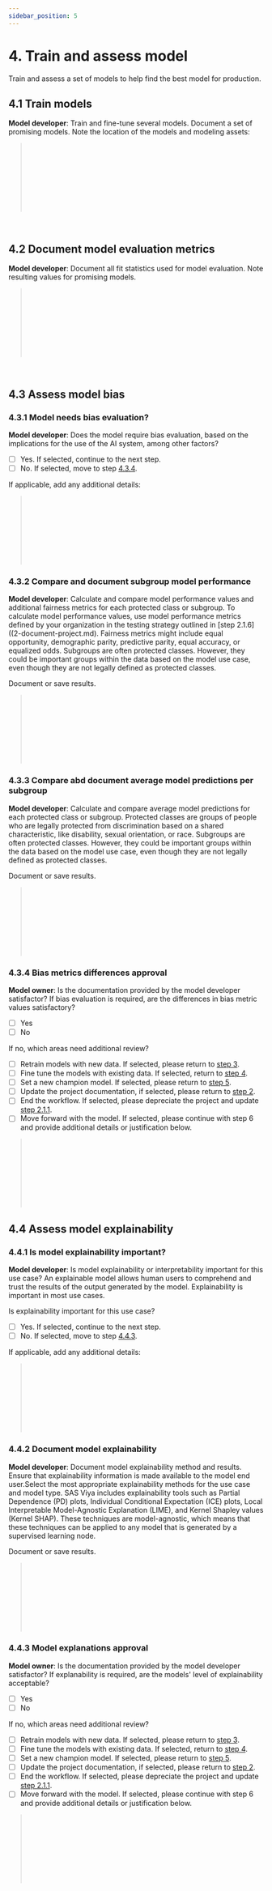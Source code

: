 ```yaml
---
sidebar_position: 5
---
```


# 4. Train and assess model
Train and assess a set of models to help find the best model for production.
## 4.1 Train models
**Model developer**: Train and fine-tune several models. Document a set of promising models. Note the location of the models and modeling assets:
> </br>
> </br>
> </br>
> </br>
> </br>
> </br>
> </br>
> </br>
</br>

## 4.2 Document model evaluation metrics
**Model developer**: Document all fit statistics used for model evaluation. Note resulting values for promising models.
> </br>
> </br>
> </br>
> </br>
> </br>
> </br>
> </br>
> </br>
</br>

## 4.3 Assess model bias

### 4.3.1 Model needs bias evaluation?
**Model developer**: Does the model require bias evaluation, based on the implications for the use of the AI system, among other factors?

* [ ] Yes. If selected, continue to the next step.
* [ ] No. If selected, move to step [4.3.4](#4.3.4-Bias-metrics-differences-approval).

If applicable, add any additional details:
> </br>
> </br>
> </br>
> </br>
> </br>
> </br>
> </br>
> </br>

### 4.3.2 Compare and document subgroup model performance
**Model developer**: Calculate and compare model performance values and additional fairness metrics for each protected class or subgroup.
To calculate model performance values, use model performance metrics defined by your organization in the testing strategy outlined in [step 2.1.6]((2-document-project.md). Fairness metrics might include equal opportunity, demographic parity, predictive parity, equal accuracy, or equalized odds. Subgroups are often protected classes. However, they could be important groups within the data based on the model use case, even though they are not legally defined as protected classes.

Document or save results. 
> </br>
> </br>
> </br>
> </br>
> </br>
> </br>
> </br>
> </br>

### 4.3.3 Compare abd document average model predictions per subgroup
**Model developer**: Calculate and compare average model predictions for each protected class or subgroup.
Protected classes are groups of people who are legally protected from discrimination based on a shared characteristic, like disability, sexual orientation, or race.
Subgroups are often protected classes. However, they could be important groups within the data based on the model use case, even though they are not legally defined as protected classes.

Document or save results. 
> </br>
> </br>
> </br>
> </br>
> </br>
> </br>
> </br>
> </br>

### 4.3.4 Bias metrics differences approval
**Model owner**: Is the documentation provided by the model developer satisfactor? If bias evaluation is required, are the differences in bias metric values satisfactory?

* [ ] Yes
* [ ] No

If no, which areas need additional review?

* [ ]  Retrain models with new data. If selected, please return to [step 3](3-prepare-and-assess-data.md).
* [ ]  Fine tune the models with existing data. If selected, return to [step 4](4-train-model.md).
* [ ]  Set a new champion model. If selected, please return to [step 5](5-test-model.md).
* [ ]  Update the project documentation, if selected, please return to [step 2](2-document-project.md). 
* [ ]  End the workflow. If selected, please depreciate the project and update [step 2.1.1](2-document-project.md). 
* [ ]  Move forward with the model. If selected, please continue with step 6 and provide additional details or justification below.

> </br>
> </br>
> </br>
> </br>
> </br>
> </br>
> </br>
> </br>

## 4.4 Assess model explainability

### 4.4.1 Is model explainability important?
**Model developer**: Is model explainability or interpretability important for this use case?
An explainable model allows human users to comprehend and trust the results of the output generated by the model. Explainability is important in most use cases.

Is explainability important for this use case?

* [ ] Yes. If selected, continue to the next step. 
* [ ] No. If selected, move to step [4.4.3](#4.4.3-Model-explanations-approval). 

If applicable, add any additional details:
> </br>
> </br>
> </br>
> </br>
> </br>
> </br>
> </br>
> </br>

### 4.4.2 Document model explainability
**Model developer**: Document model explainability method and results.
Ensure that explainability information is made available to the model end user.Select the most appropriate explainability methods for the use case and model type.
SAS Viya includes explainability tools such as Partial Dependence (PD) plots, Individual Conditional Expectation (ICE) plots, Local Interpretable Model-Agnostic Explanation (LIME), and Kernel Shapley values (Kernel SHAP). These techniques are model-agnostic, which means that these techniques can be applied to any model that is generated by a supervised learning node.

Document or save results. 
> </br>
> </br>
> </br>
> </br>
> </br>
> </br>
> </br>
> </br>

### 4.4.3 Model explanations approval
**Model owner**: Is the documentation provided by the model developer satisfactor? If explanability is required, are the models' level of explainability acceptable?

* [ ] Yes
* [ ] No

If no, which areas need additional review?

* [ ]  Retrain models with new data. If selected, please return to [step 3](3-prepare-and-assess-data.md).
* [ ]  Fine tune the models with existing data. If selected, return to [step 4](4-train-model.md).
* [ ]  Set a new champion model. If selected, please return to [step 5](5-test-model.md).
* [ ]  Update the project documentation, if selected, please return to [step 2](2-document-project.md). 
* [ ]  End the workflow. If selected, please depreciate the project and update [step 2.1.1](2-document-project.md). 
* [ ]  Move forward with the model. If selected, please continue with step 6 and provide additional details or justification below.
> </br>
> </br>
> </br>
> </br>
> </br>
> </br>
> </br>
> </br>
